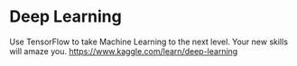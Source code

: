 # Deep Learning

Use TensorFlow to take Machine Learning to the next level. Your new skills will amaze you.
https://www.kaggle.com/learn/deep-learning
